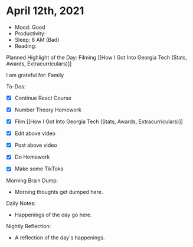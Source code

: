 # April 12th, 2021

- Mood: Good
- Productivity: 
- Sleep: 8 AM (Bad)
- Reading: 

Planned Highlight of the Day: Filming [[How I Got Into Georgia Tech (Stats, Awards, Extracurriculars)]]

I am grateful for: Family

To-Dos:
- [x] Continue React Course
- [x] Number Theory Homework
- [x] Film [[How I Got Into Georgia Tech (Stats, Awards, Extracurriculars)]]
- [x] Edit above video
- [x] Post above video
- [x] Do Homework
- [x] Make some TikToks


Morning Brain Dump:
- Morning thoughts get dumped here.

Daily Notes:
- Happenings of the day go here.


Nightly Reflection: 
- A reflection of the day's happenings.





